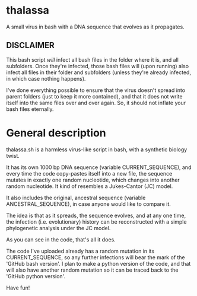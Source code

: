 # thalassa
A small virus in bash with a DNA sequence that evolves as it propagates.

## DISCLAIMER
This bash script _will_ infect all bash files in the folder where it is, and all subfolders. Once they're infected, those bash files will (upon running) also infect all files in their folder and subfolders (unless they're already infected, in which case nothing happens).

I've done everything possible to ensure that the virus doesn't spread into parent folders (just to keep it more contained), and that it does not write itself into the same files over and over again. So, it should not inflate your bash files eternally.

# General description
thalassa.sh is a harmless virus-like script in bash, with a synthetic biology twist.

It has its own 1000 bp DNA sequence (variable CURRENT_SEQUENCE), and every time the code copy-pastes itself into a new file, the sequence mutates in exactly one random nucleotide, which changes into another random nucleotide. It kind of resembles a Jukes-Cantor (JC) model.

It also includes the original, ancestral sequence (variable ANCESTRAL_SEQUENCE), in case anyone would like to compare it.

The idea is that as it spreads, the sequence evolves, and at any one time, the infection (i.e. evolutionary) history can be reconstructed with a simple phylogenetic analysis under the JC model.

As you can see in the code, that's all it does.

The code I've uploaded already has a random mutation in its CURRENT_SEQUENCE, so any further infections will bear the mark of the 'GitHub bash version'. I plan to make a python version of the code, and that will also have another random mutation so it can be traced back to the 'GitHub python version'.

Have fun!
